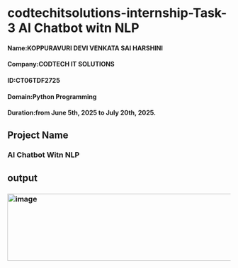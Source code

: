 # codtechitsolutions-internship-Task-3 AI Chatbot witn NLP
#### Name:KOPPURAVURI DEVI VENKATA SAI HARSHINI
#### Company:CODTECH IT SOLUTIONS
#### ID:CT06TDF2725
#### Domain:Python Programming
#### Duration:from June 5th, 2025 to July 20th, 2025.
## Project Name
###  AI Chatbot Witn NLP
## output
### <img width="652" height="152" alt="image" src="https://github.com/user-attachments/assets/6c830fd1-bb8d-419d-885f-f511d7dd00fe" />

